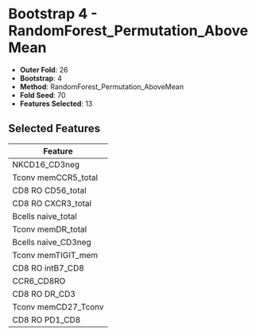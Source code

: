 # Bootstrap 4 - RandomForest_Permutation_AboveMean

- **Outer Fold**: 26
- **Bootstrap**: 4
- **Method**: RandomForest_Permutation_AboveMean
- **Fold Seed**: 70
- **Features Selected**: 13

## Selected Features

| Feature |
|---------|
| NKCD16_CD3neg |
| Tconv memCCR5_total |
| CD8 RO CD56_total |
| CD8 RO CXCR3_total |
| Bcells naive_total |
| Tconv memDR_total |
| Bcells naive_CD3neg |
| Tconv memTIGIT_mem |
| CD8 RO intB7_CD8 |
| CCR6_CD8RO |
| CD8 RO DR_CD3 |
| Tconv memCD27_Tconv |
| CD8 RO PD1_CD8 |
